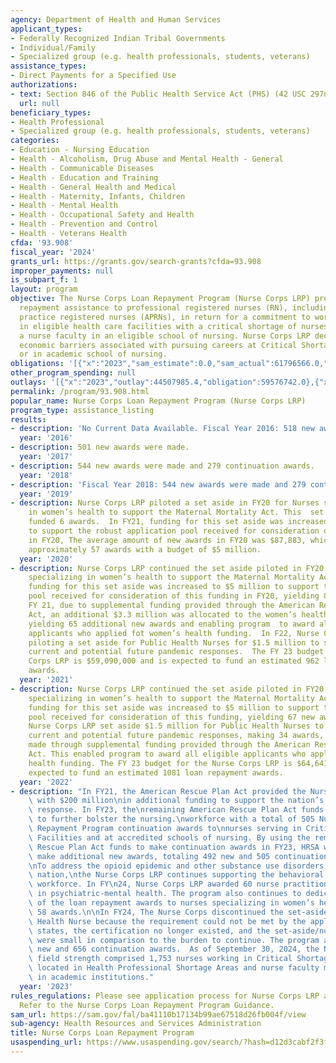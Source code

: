 ```yaml
---
agency: Department of Health and Human Services
applicant_types:
- Federally Recognized Indian Tribal Governments
- Individual/Family
- Specialized group (e.g. health professionals, students, veterans)
assistance_types:
- Direct Payments for a Specified Use
authorizations:
- text: Section 846 of the Public Health Service Act (PHS) (42 USC 297n)).
  url: null
beneficiary_types:
- Health Professional
- Specialized group (e.g. health professionals, students, veterans)
categories:
- Education - Nursing Education
- Health - Alcoholism, Drug Abuse and Mental Health - General
- Health - Communicable Diseases
- Health - Education and Training
- Health - General Health and Medical
- Health - Maternity, Infants, Children
- Health - Mental Health
- Health - Occupational Safety and Health
- Health - Prevention and Control
- Health - Veterans Health
cfda: '93.908'
fiscal_year: '2024'
grants_url: https://grants.gov/search-grants?cfda=93.908
improper_payments: null
is_subpart_f: 1
layout: program
objective: The Nurse Corps Loan Repayment Program (Nurse Corps LRP) provides loan
  repayment assistance to professional registered nurses (RN), including advanced
  practice registered nurses (APRNs), in return for a commitment to work full-time
  in eligible health care facilities with a critical shortage of nurses or serve as
  a nurse faculty in an eligible school of nursing. Nurse Corps LRP decreases the
  economic barriers associated with pursuing careers at Critical Shortage Facilities
  or in academic school of nursing.
obligations: '[{"x":"2023","sam_estimate":0.0,"sam_actual":61796566.0,"usa_spending_actual":59676742.0},{"x":"2024","sam_estimate":0.0,"sam_actual":50133582.0,"usa_spending_actual":51225168.0},{"x":"2025","sam_estimate":0.0,"sam_actual":61756667.0,"usa_spending_actual":0.0}]'
other_program_spending: null
outlays: '[{"x":"2023","outlay":44507985.4,"obligation":59576742.0},{"x":"2024","outlay":5277697.7,"obligation":51175168.0},{"x":"2025","outlay":0.0,"obligation":0.0}]'
permalink: /program/93.908.html
popular_name: Nurse Corps Loan Repayment Program (Nurse Corps LRP)
program_type: assistance_listing
results:
- description: 'No Current Data Available. Fiscal Year 2016: 518 new awards were made.  '
  year: '2016'
- description: 501 new awards were made.
  year: '2017'
- description: 544 new awards were made and 279 continuation awards.
  year: '2018'
- description: 'Fiscal Year 2018: 544 new awards were made and 279 continuation awards.'
  year: '2019'
- description: Nurse Corps LRP piloted a set aside in FY20 for Nurses specializing
    in women’s health to support the Maternal Mortality Act. This  set aside of $750,000
    funded 6 awards.  In FY21, funding for this set aside was increased to $5 million
    to support the robust application pool received for consideration of this funding
    in FY20, The average amount of new awards in FY20 was $87,883, which would yield
    approximately 57 awards with a budget of $5 million.
  year: '2020'
- description: Nurse Corps LRP continued the set aside piloted in FY20 for Nurses
    specializing in women’s health to support the Maternal Mortality Act. In FY21,
    funding for this set aside was increased to $5 million to support the robust application
    pool received for consideration of this funding in FY20, yielding 83 new awards.  In
    FY 21, due to supplemental funding provided through the American Rescue Plan (ARP)
    Act, an additional $3.3 million was allocated to the women’s health set asie,
    yielding 65 additional new awards and enabling program  to award all eligible
    applicants who applied fot women’s health funding.  In F22, Nurse Corps LRP is
    piloting a set aside for Public Health Nurses for $1.5 million to support the
    current and potential future pandemic responses.  The FY 23 budget for the Nurse
    Corps LRP is $59,090,000 and is expected to fund an estimated 962 loan repayment
    awards.
  year: '2021'
- description: Nurse Corps LRP continued the set aside piloted in FY20 for nurses
    specializing in women’s health to support the Maternal Mortality Act. In FY22,
    funding for this set aside was increased to $5 million to support the robust application
    pool received for consideration of this funding, yielding 67 new awards.  In FY22,
    Nurse Corps LRP set aside $1.5 million for Public Health Nurses to support the
    current and potential future pandemic responses, making 34 awards, including 21
    made through supplemental funding provided through the American Rescue Plan (ARP)
    Act. This enabled program to award all eligible applicants who applied for public
    health funding. The FY 23 budget for the Nurse Corps LRP is $64,641,327 and is
    expected to fund an estimated 1081 loan repayment awards.
  year: '2022'
- description: "In FY21, the American Rescue Plan Act provided the Nurse Corps Program\
    \ with $200 million\nin additional funding to support the nation’s COVID-19 emergency\
    \ response. In FY23, the\nremaining American Rescue Plan Act funds allowed HRSA\
    \ to further bolster the nursing.\nworkforce with a total of 505 Nurse Corps Loan\
    \ Repayment Program continuation awards to\nnurses serving in Critical Shortage\
    \ Facilities and at accredited schools of nursing. By using the remaining American\
    \ Rescue Plan Act funds to make continuation awards in FY23, HRSA was able to\
    \ make additional new awards, totaling 492 new and 505 continuation awards. \n\
    \nTo address the opioid epidemic and other substance use disorders across the\
    \ nation,\nthe Nurse Corps LRP continues supporting the behavioral health nursing\
    \ workforce. In FY\n24, Nurse Corps LRP awarded 60 nurse practitioners specializing\
    \ in psychiatric-mental health. The program also continues to dedicate a portion\
    \ of the loan repayment awards to nurses specializing in women’s health and made\
    \ 58 awards.\n\nIn FY24, The Nurse Corps discontinued the set-aside for Public\
    \ Health Nurse because the requirement could not be met by the applicants in most\
    \ states, the certification no longer existed, and the set-aside/number of awards\
    \ were small in comparison to the burden to continue. The program awarded 377\
    \ new and 656 continuation awards.  As of September 30, 2024, the Nurse Corps\
    \ field strength comprised 1,753 nurses working in Critical Shortage Facilities\
    \ located in Health Professional Shortage Areas and nurse faculty members working\
    \ in academic institutions."
  year: '2023'
rules_regulations: Please see application process for Nurse Corps LRP at https://bhw.gov/sites/default/files/bhw/nursecorps-lrp-guidance.pdf.
  Refer to the Nurse Corps Loan Repayment Program Guidance.
sam_url: https://sam.gov/fal/ba41110b17134b99ae67518d26fb004f/view
sub-agency: Health Resources and Services Administration
title: Nurse Corps Loan Repayment Program
usaspending_url: https://www.usaspending.gov/search/?hash=d12d3cabf2f3f8f8b39a0d949847f3c0
---
```

